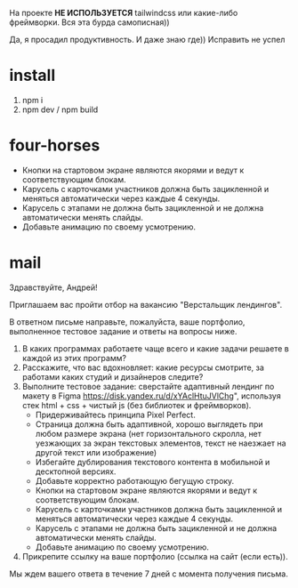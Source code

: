 На проекте **НЕ ИСПОЛЬЗУЕТСЯ** tailwindcss или какие-либо фреймворки. Вся эта
бурда самописная))

Да, я просадил продуктивность. И даже знаю где)) Исправить не успел

# install

1. npm i
2. npm dev / npm build

# four-horses

- Кнопки на стартовом экране являются якорями и ведут к соответствующим блокам.
- Карусель с карточками участников должна быть зацикленной и меняться
  автоматически через каждые 4 секунды.
- Карусель с этапами не должна быть зацикленной и не должна автоматически менять
  слайды.
- Добавьте анимацию по своему усмотрению.

# mail

Здравствуйте, Андрей!

Приглашаем вас пройти отбор на вакансию "Верстальщик лендингов".

В ответном письме направьте, пожалуйста, ваше портфолио, выполненное тестовое
задание и ответы на вопросы ниже.

1. В каких программах работаете чаще всего и какие задачи решаете в каждой из
   этих программ?
2. Расскажите, что вас вдохновляет: какие ресурсы смотрите, за работами каких
   студий и дизайнеров следите?
3. Выполните тестовое задание: сверстайте адаптивный лендинг по макету в Figma
   https://disk.yandex.ru/d/xYAclHtuJVlChg", используя стек html + css + чистый
   js (без библиотек и фреймворков).
   - Придерживайтесь принципа Pixel Perfect.
   - Страница должна быть адаптивной, хорошо выглядеть при любом размере экрана
     (нет горизонтального скролла, нет уезжающих за экран текстовых элементов,
     текст не наезжает на другой текст или изображение)
   - Избегайте дублирования текстового контента в мобильной и десктопной
     версиях.
   - Добавьте корректно работающую бегущую строку.
   - Кнопки на стартовом экране являются якорями и ведут к соответствующим
     блокам.
   - Карусель с карточками участников должна быть зацикленной и меняться
     автоматически через каждые 4 секунды.
   - Карусель с этапами не должна быть зацикленной и не должна автоматически
     менять слайды.
   - Добавьте анимацию по своему усмотрению.
4. Прикрепите ссылку на ваше портфолио (ссылка на сайт (если есть)).

Мы ждем вашего ответа в течение 7 дней с момента получения письма.
